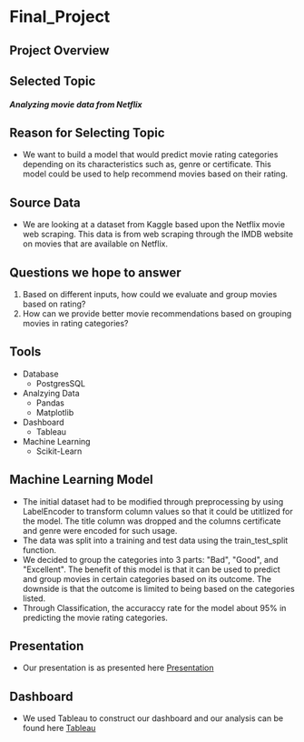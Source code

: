 # Final_Project

## Project Overview

## Selected Topic
##### Analyzing movie data from Netflix

## Reason for Selecting Topic
- We want to build a model that would predict movie rating categories depending on its characteristics such as, genre or certificate. This model could be used to help recommend movies based on their rating. 

## Source Data
- We are looking at a dataset from Kaggle based upon the Netflix movie web scraping. This data is from web scraping through the IMDB website on movies that are available on Netflix.

## Questions we hope to answer
1. Based on different inputs, how could we evaluate and group movies based on rating?
2. How can we provide better movie recommendations based on grouping movies in rating categories?

## Tools
- Database
  - PostgresSQL
- Analzying Data
  - Pandas
  - Matplotlib
- Dashboard
  - Tableau
- Machine Learning
  - Scikit-Learn
  
## Machine Learning Model
- The initial dataset had to be modified through preprocessing by using LabelEncoder to transform column values so that it could be utitlized for the model. The title column was dropped and the columns certificate and genre were encoded for such usage.
- The data was split into a training and test data using the train_test_split function.
- We decided to group the categories into 3 parts: "Bad", "Good", and "Excellent". The benefit of this model is that it can be used to predict and group movies in certain categories based on its outcome. The downside is that the outcome is limited to being based on the categories listed. 
- Through Classification, the accuraccy rate for the model about 95% in predicting the movie rating categories. 

## Presentation
- Our presentation is as presented here [Presentation](https://docs.google.com/presentation/d/1nKclod1WvhImi0EeFVQBVd8jr12T21EyCiDaA8bi1NQ/edit?usp=sharing)

## Dashboard
- We used Tableau to construct our dashboard and our analysis can be found here [Tableau](https://public.tableau.com/views/FinalProjectNetflixData/Dashboard2?:language=en-US&:display_count=n&:origin=viz_share_link)

